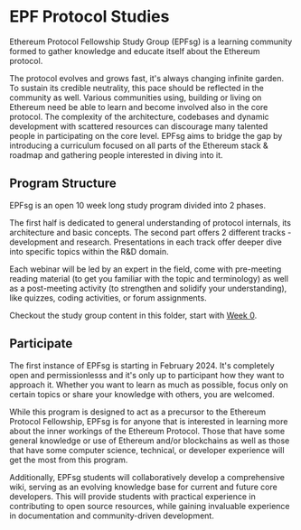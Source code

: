 # EPF Protocol Studies

Ethereum Protocol Fellowship Study Group (EPFsg) is a learning community formed to gather knowledge and educate itself about the Ethereum protocol. 

The protocol evolves and grows fast, it's always changing infinite garden. To sustain its credible neutrality, this pace should be reflected in the community as well. Various communities using, building or living on Ethereum need be able to learn and become involved also in the core protocol. The complexity of the architecture, codebases and dynamic development with scattered resources can discourage many talented people in participating on the core level. EPFsg aims to bridge the gap by introducing a curriculum focused on all parts of the Ethereum stack & roadmap and gathering people interested in diving into it. 

## Program Structure

EPFsg is an open 10 week long study program divided into 2 phases. 

The first half is dedicated to general understanding of protocol internals, its architecture and basic concepts. The second part offers 2 different tracks - development and research. Presentations in each track offer deeper dive into specific topics within the R&D domain.  

Each webinar will be led by an expert in the field, come with pre-meeting reading material (to get you familiar with the topic and terminology) as well as a post-meeting activity (to strengthen and solidify your understanding), like quizzes, coding activities, or forum assignments.

Checkout the study group content in this folder, start with [Week 0](week0.md).

## Participate

The first instance of EPFsg is starting in February 2024. It's completely open and permissionlesss and it's only up to participant how they want to approach it. Whether you want to learn as much as possible, focus only on certain topics or share your knowledge with others, you are welcomed.

While this program is designed to act as a precursor to the Ethereum Protocol Fellowship, EPFsg is for anyone that is interested in learning more about the inner workings of the Ethereum Protocol. Those that have some general knowledge or use of Ethereum and/or blockchains as well as those that have some computer science, technical, or developer experience will get the most from this program.

Additionally, EPFsg students will collaboratively develop a comprehensive wiki, serving as an evolving knowledge base for current and future core developers. This will provide students with practical experience in contributing to open source resources, while gaining invaluable experience in documentation and community-driven development.

